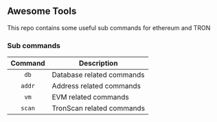 ## Awesome Tools

This repo contains some useful sub commands for ethereum and TRON

### Sub commands

| Command | Description               |
|:-------:|---------------------------|
|  `db`   | Database related commands |
| `addr`  | Address related commands  |
|  `vm`   | EVM related commands  |
| `scan`  | TronScan related commands  |# tools
